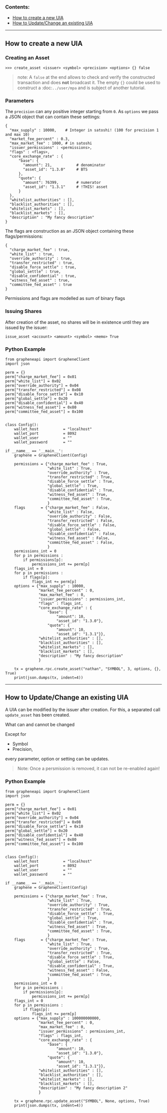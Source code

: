 ### Contents:
 
- [How to create a new UIA](/developers/7_tutorials/03_assets_uia.md#how-to-create-a-new-uia)
- [How to Update/Change an existing UIA](/developers/7_tutorials/03_assets_uia.md#how-to-updatechange-an-existing-uia)

***

## How to create a new UIA


### Creating an Asset

    >>> create_asset <issuer> <symbol> <precision> <options> {} false

> note: A `false` at the end allows to check and verify the constructed transaction and does **not** broadcast it.  The           empty `{}` could be used to construct a :doc:`../user/mpa` and
          is subject of another tutorial.

### Parameters

The `precision` can any positive integer starting from `0`. As `options` we pass a JSON object that can contain these settings:

    {
      "max_supply" : 10000,    # Integer in satoshi! (100 for precision 1 and max 10)
      "market_fee_percent" : 0.3,
      "max_market_fee" : 1000, # in satoshi
      "issuer_permissions" : <permissions>,
      "flags" : <flags>,
      "core_exchange_rate" : {
          "base": {
            "amount": 21,           # denominator
            "asset_id": "1.3.0"     # BTS
          },
          "quote": {
            "amount": 76399,        # numerator
            "asset_id": "1.3.1"     # !THIS! asset
          }
      },
      "whitelist_authorities" : [],
      "blacklist_authorities" : [],
      "whitelist_markets" : [],
      "blacklist_markets" : [],
      "description" : "My fancy description"
    }

The flags are construction as an JSON object containing these flags/permissions:

    {
      "charge_market_fee" : true,
      "white_list" : true,
      "override_authority" : true,
      "transfer_restricted" : true,
      "disable_force_settle" : true,
      "global_settle" : true,
      "disable_confidential" : true,
      "witness_fed_asset" : true,
      "committee_fed_asset" : true
    }

Permissions and flags are modelled as sum of binary flags 

### Issuing Shares

After creation of the asset, no shares will be in existence until they are issued by the issuer:

    issue_asset <account> <amount> <symbol> <memo> True
  
### Python Example

    from grapheneapi import GrapheneClient
    import json

    perm = {}
    perm["charge_market_fee"] = 0x01
    perm["white_list"] = 0x02
    perm["override_authority"] = 0x04
    perm["transfer_restricted"] = 0x08
    perm["disable_force_settle"] = 0x10
    perm["global_settle"] = 0x20
    perm["disable_confidential"] = 0x40
    perm["witness_fed_asset"] = 0x80
    perm["committee_fed_asset"] = 0x100


    class Config():
        wallet_host           = "localhost"
        wallet_port           = 8092
        wallet_user           = ""
        wallet_password       = ""

    if __name__ == '__main__':
        graphene = GrapheneClient(Config)

        permissions = {"charge_market_fee" : True,
                       "white_list" : True,
                       "override_authority" : True,
                       "transfer_restricted" : True,
                       "disable_force_settle" : True,
                       "global_settle" : True,
                       "disable_confidential" : True,
                       "witness_fed_asset" : True,
                       "committee_fed_asset" : True,
                       }
        flags       = {"charge_market_fee" : False,
                       "white_list" : False,
                       "override_authority" : False,
                       "transfer_restricted" : False,
                       "disable_force_settle" : False,
                       "global_settle" : False,
                       "disable_confidential" : False,
                       "witness_fed_asset" : False,
                       "committee_fed_asset" : False,
                       }
        permissions_int = 0
        for p in permissions :
            if permissions[p]:
                permissions_int += perm[p]
        flags_int = 0
        for p in permissions :
            if flags[p]:
                flags_int += perm[p]
        options = {"max_supply" : 10000,
                   "market_fee_percent" : 0,
                   "max_market_fee" : 0,
                   "issuer_permissions" : permissions_int,
                   "flags" : flags_int,
                   "core_exchange_rate" : {
                       "base": {
                           "amount": 10,
                           "asset_id": "1.3.0"},
                       "quote": {
                           "amount": 10,
                           "asset_id": "1.3.1"}},
                   "whitelist_authorities" : [],
                   "blacklist_authorities" : [],
                   "whitelist_markets" : [],
                   "blacklist_markets" : [],
                   "description" : "My fancy description"
                   }

        tx = graphene.rpc.create_asset("nathan", "SYMBOL", 3, options, {}, True)
        print(json.dumps(tx, indent=4))

***

## How to Update/Change an existing UIA

A UIA can be modified by the issuer after creation. For this, a separated call `update_asset` has been created.

What can and cannot be changed

Except for

- Symbol
- Precision,

every parameter, option or setting can be updates.

> Note: Once a persmission is removed, it can not be re-enabled again!

### Python Example

    from grapheneapi import GrapheneClient
    import json

    perm = {}
    perm["charge_market_fee"] = 0x01
    perm["white_list"] = 0x02
    perm["override_authority"] = 0x04
    perm["transfer_restricted"] = 0x08
    perm["disable_force_settle"] = 0x10
    perm["global_settle"] = 0x20
    perm["disable_confidential"] = 0x40
    perm["witness_fed_asset"] = 0x80
    perm["committee_fed_asset"] = 0x100


    class Config():
        wallet_host           = "localhost"
        wallet_port           = 8092
        wallet_user           = ""
        wallet_password       = ""

    if __name__ == '__main__':
        graphene = GrapheneClient(Config)

        permissions = {"charge_market_fee" : True,
                       "white_list" : True,
                       "override_authority" : True,
                       "transfer_restricted" : True,
                       "disable_force_settle" : True,
                       "global_settle" : True,
                       "disable_confidential" : True,
                       "witness_fed_asset" : True,
                       "committee_fed_asset" : True,
                       }
        flags       = {"charge_market_fee" : True,
                       "white_list" : True,
                       "override_authority" : True,
                       "transfer_restricted" : True,
                       "disable_force_settle" : True,
                       "global_settle" : False,
                       "disable_confidential" : True,
                       "witness_fed_asset" : False,
                       "committee_fed_asset" : True,
                       }
        permissions_int = 0
        for p in permissions :
            if permissions[p]:
                permissions_int += perm[p]
        flags_int = 0
        for p in permissions :
            if flags[p]:
                flags_int += perm[p]
        options = {"max_supply" : 100000000000,
                   "market_fee_percent" : 0,
                   "max_market_fee" : 0,
                   "issuer_permissions" : permissions_int,
                   "flags" : flags_int,
                   "core_exchange_rate" : {
                       "base": {
                           "amount": 10,
                           "asset_id": "1.3.0"},
                       "quote": {
                           "amount": 10,
                           "asset_id": "1.3.1"}},
                   "whitelist_authorities" : [],
                   "blacklist_authorities" : [],
                   "whitelist_markets" : [],
                   "blacklist_markets" : [],
                   "description" : "My fancy description 2"
                   }

        tx = graphene.rpc.update_asset("SYMBOL", None, options, True)
        print(json.dumps(tx, indent=4))





